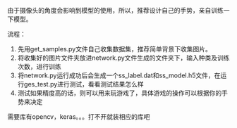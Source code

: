 由于摄像头的角度会影响到模型的使用，所以，推荐设计自己的手势，亲自训练一下模型。

流程：
1. 先用get_samples.py文件自己收集数据集，推荐简单背景下收集图片。
2. 将收集好的图片文件夹放进network.py文件生成的文件夹下，输入种类及训练次数，进行训练
3. 将network.py运行成功后会生成一个ss_label.dat和ss_model.h5文件，在运行ges_test.py进行测试，看看测试结果怎么样
4. 测试如果精度高的话，则可以用来玩游戏了，具体游戏的操作可以根据你的手势来决定

需要库有opencv，keras。。。打不开就装相应的库吧
